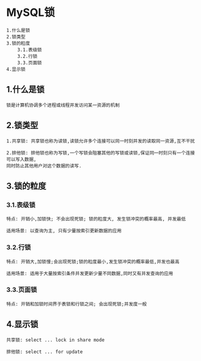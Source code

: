 # MySQL锁

```
1.什么是锁
2.锁类型
3.锁的粒度
	3.1.表级锁
	3.2.行锁
	3.3.页面锁
4.显示锁
```
## 1.什么是锁
```
锁是计算机协调多个进程或线程并发访问某一资源的机制
```

## 2.锁类型
```
1.共享锁: 共享锁也称为读锁,读锁允许多个连接可以同一时刻并发的读取同一资源,互不干扰

2.排他锁: 排他锁也称为写锁,一个写锁会阻塞其他的写锁或读锁,保证同一时刻只有一个连接可以写入数据,
同时防止其他用户对这个数据的读写.
```

## 3.锁的粒度

### 3.1.表级锁

```
特点: 开销小,加锁快; 不会出现死锁; 锁的粒度大, 发生锁冲突的概率最高, 并发最低

适用场景: 以查询为主, 只有少量按索引更新数据的应用
```


### 3.2.行锁

```
特点: 开销大,加锁慢;会出现死锁;锁的粒度最小,发生锁冲突的概率最低,并发也最高

适用场景: 适用于大量按索引条件并发更新少量不同数据,同时又有并发查询的应用
```

### 3.3.页面锁

```
特点: 开销和加锁时间界于表锁和行锁之间; 会出现死锁;并发度一般

```

## 4.显示锁
```
共享锁: select ... lock in share mode

排他锁: select ... for update 
```